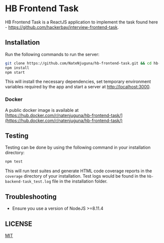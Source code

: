 # HB Frontend Task

HB Frontend Task is a ReactJS application to implement the task found here - https://github.com/hackerbay/interview-frontend-task.

## Installation

Run the following commands to run the server:

```bash
git clone https://github.com/NateNjuguna/hb-frontend-task.git && cd hb-frontend-task
npm install
npm start
```

This will install the necessary dependencies, set temporary environment variables required by the app and start a server at <http://localhost:3000>.

### Docker
A public docker image is available at [https://hub.docker.com/r/natenjuguna/hb-frontend-task/](https://hub.docker.com/r/natenjuguna/hb-frontend-task/)

## Testing

Testing can be done by using the following command in your installation directory:

```bash
npm test
```

This will run test suites and generate HTML code coverage reports in the `coverage` directory of your installation. Test logs would be found in the `hb-backend-task_test.log` file in the installation folder.


## Troubleshooting

- Ensure you use a version of NodeJS >=8.11.4

## LICENSE

[MIT](LICENSE)
